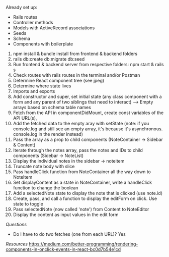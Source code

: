 Already set up:

- Rails routes
- Controller methods
- Models with ActiveRecord associations
- Seeds
- Schema
- Components with boilerplate

1. npm install & bundle install from frontend & backend folders
2. rails db:create db:migrate db:seed
3. Run frontend & backend server from respective folders: npm start & rails s
4. Check routes with rails routes in the terminal and/or Postman
5. Determine React component tree (see jpeg)
6. Determine where state lives
7. Imports and exports
8. Add constructor and super, set initial state (any class component with a form and any parent of two siblings that need to interact) --> Empty arrays based on schema table names
9. Fetch from the API in componentDidMount, create const variables of the API URL(s),
10. Add the fetched data to the empty aray with setState (note: if you console.log and still see an empty array, it's because it's asynchronous. console.log in the render instead)
11. Pass the array as a prop to child components (NoteContainer -> Sidebar & Content)
12. Iterate through the notes array, pass the notes and IDs to child components (Sidebar -> NoteList)
13. Display the individual notes in the sidebar -> noteitem
14. Truncate note body with slice
15. Pass handleClick function from NoteContainer all the way down to NoteItem
16. Set displayContent as a state in NoteContainer, write a handleClick function to change the boolean
17. Add a selectedNote state to display the note that is clicked (use note.id)
18. Create, pass, and call a function to display the editForm on click. Use state to toggle
19. Pass selectedNote (now called 'note') from Content to NoteEditor
20. Display the content as input values in the edit form

_Questions_

- Do I have to do two fetches (one from each URL)? Yes

_Resources_
https://medium.com/better-programming/rendering-components-in-onclick-events-in-react-bc0d7b54e1cd
